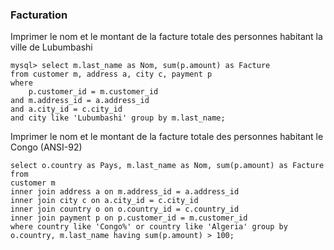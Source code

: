 
### Facturation

Imprimer le nom et le montant de la facture totale des personnes habitant la ville de Lubumbashi

```
mysql> select m.last_name as Nom, sum(p.amount) as Facture 
from customer m, address a, city c, payment p 
where 
    p.customer_id = m.customer_id 
and m.address_id = a.address_id 
and a.city_id = c.city_id 
and city like 'Lubumbashi' group by m.last_name;
```


Imprimer le nom et le montant de la facture totale des personnes habitant le Congo (ANSI-92)

```
select o.country as Pays, m.last_name as Nom, sum(p.amount) as Facture from 
customer m
inner join address a on m.address_id = a.address_id
inner join city c on a.city_id = c.city_id 
inner join country o on o.country_id = c.country_id 
inner join payment p on p.customer_id = m.customer_id 
where country like 'Congo%' or country like 'Algeria' group by o.country, m.last_name having sum(p.amount) > 100;
```

